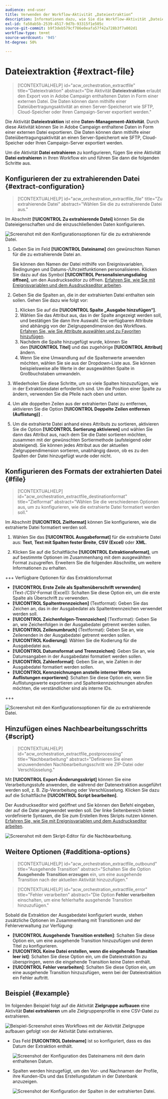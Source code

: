 ```yaml
---
audience: end-user
title: Verwenden der Workflow-Aktivität „Dateiextraktion“
description: Informationen dazu, wie Sie die Workflow-Aktivität „Dateiextraktion“ verwenden
exl-id: fa50ab5b-2539-4517-9d7b-93315f1e505c
source-git-commit: b9f3deb579cf786e0eafa57f42a728b3f7a002d1
workflow-type: tm+mt
source-wordcount: '945'
ht-degree: 50%

---
```


# Dateiextraktion {#extract-file}

>[!CONTEXTUALHELP]
>id="acw_orchestration_extractfile"
>title="Dateiextraktion"
>abstract="Die Aktivität **Dateiextraktion** erlaubt den Export von in Adobe Campaign enthaltenen Daten in Form einer externen Datei. Die Daten können dann mithilfe einer Dateiübertragungsaktivität an einen Server-Speicherort wie SFTP, Cloud-Speicher oder Ihren Campaign-Server exportiert werden."

Die Aktivität **Dateiextraktion** ist eine **Daten-Management-Aktivität**. Durch diese Aktivität können Sie in Adobe Campaign enthaltene Daten in Form einer externen Datei exportieren. Die Daten können dann mithilfe einer Dateiübertragungsaktivität an einen Server-Speicherort wie SFTP, Cloud-Speicher oder Ihren Campaign-Server exportiert werden.

Um die Aktivität **Datei extrahieren** zu konfigurieren, fügen Sie eine Aktivität **Datei extrahieren** in Ihren Workflow ein und führen Sie dann die folgenden Schritte aus.

## Konfigurieren der zu extrahierenden Datei {#extract-configuration}

>[!CONTEXTUALHELP]
>id="acw_orchestration_extractfile_file"
>title="Zu extrahierende Datei"
>abstract="Wählen Sie die zu extrahierende Datei aus."

Im Abschnitt **[!UICONTROL Zu extrahierende Datei]** können Sie die Dateieigenschaften und die einzuschließenden Daten konfigurieren.

![Screenshot mit den Konfigurationsoptionen für die zu extrahierende Datei.](../assets/extract-file-file.png)

1. Geben Sie im Feld **[!UICONTROL Dateiname]** den gewünschten Namen für die zu extrahierende Datei an. 

   Sie können den Namen der Datei mithilfe von Ereignisvariablen, Bedingungen und Datums-/Uhrzeitfunktionen personalisieren. Klicken Sie dazu auf das Symbol **[!UICONTROL Personalisierungsdialog öffnen]**, um den Ausdruckseditor zu öffnen. [Erfahren Sie, wie Sie mit Ereignisvariablen und dem Ausdruckseditor arbeiten](../event-variables.md).

1. Geben Sie die Spalten an, die in der extrahierten Datei enthalten sein sollen. Gehen Sie dazu wie folgt vor:

   1. Klicken Sie auf die **[!UICONTROL Spalte „Ausgabe hinzufügen“]**.
   1. Wählen Sie das Attribut aus, das in der Spalte angezeigt werden soll, und bestätigen Sie dann Ihre Auswahl. Die verfügbaren Attribute sind abhängig von der Zielgruppendimension des Workflows. [Erfahren Sie, wie Sie Attribute auswählen und zu Favoriten hinzufügen](../../get-started/attributes.md).
   1. Nachdem die Spalte hinzugefügt wurde, können Sie den **[!UICONTROL Titel]** und das zugehörige **[!UICONTROL Attribut]** ändern.
   1. Wenn Sie eine Umwandlung auf die Spaltenwerte anwenden möchten, wählen Sie sie aus der Dropdown-Liste aus. Sie können beispielsweise alle Werte in der ausgewählten Spalte in Großbuchstaben umwandeln.

1. Wiederholen Sie diese Schritte, um so viele Spalten hinzuzufügen, wie in der Extraktionsdatei erforderlich sind. Um die Position einer Spalte zu ändern, verwenden Sie die Pfeile nach oben und unten.

1. Um alle doppelten Zeilen aus der extrahierten Datei zu entfernen, aktivieren Sie die Option **[!UICONTROL Doppelte Zeilen entfernen (Auflistung)]** .

1. Um die extrahierte Datei anhand eines Attributs zu sortieren, aktivieren Sie die Option **[!UICONTROL Sortierung aktivieren]** und wählen Sie dann das Attribut aus, nach dem Sie die Datei sortieren möchten, zusammen mit der gewünschten Sortiermethode (aufsteigend oder absteigend). Sie können jedes Attribut aus der aktuellen Zielgruppendimension sortieren, unabhängig davon, ob es zu den Spalten der Datei hinzugefügt wurde oder nicht.

## Konfigurieren des Formats der extrahierten Datei {#file}

>[!CONTEXTUALHELP]
>id="acw_orchestration_extractfile_destinationformat"
>title="Zielformat"
>abstract="Wählen Sie die verschiedenen Optionen aus, um zu konfigurieren, wie die extrahierte Datei formatiert werden soll."

Im Abschnitt **[!UICONTROL Zielformat]** können Sie konfigurieren, wie die extrahierte Datei formatiert werden soll.

1. Wählen Sie das **[!UICONTROL Ausgabeformat]** für die extrahierte Datei aus: **Text**, **Text mit Spalten fester Breite**, **CSV (Excel)** oder **XML**.

1. Klicken Sie auf die Schaltfläche **[!UICONTROL Extraktionsformat]**, um auf bestimmte Optionen im Zusammenhang mit dem ausgewählten Format zuzugreifen. Erweitern Sie die folgenden Abschnitte, um weitere Informationen zu erhalten.

+++ Verfügbare Optionen für das Extraktionsformat

   * **[!UICONTROL Erste Zeile als Spaltenüberschrift verwenden]** (Text-/CSV-Format (Excel)): Schalten Sie diese Option ein, um die erste Spalte als Überschrift zu verwenden.
   * **[!UICONTROL Spaltentrennzeichen]** (Textformat): Geben Sie das Zeichen an, das in der Ausgabedatei als Spaltentrennzeichen verwendet werden soll.
   * **[!UICONTROL Zeichenfolgen-Trennzeichen]** (Textformat): Geben Sie an, wie Zeichenfolgen in der Ausgabedatei getrennt werden sollen.
   * **[!UICONTROL Zeilenumbruch]** (Textformat): Geben Sie an, wie Zeilenenden in der Ausgabedatei getrennt werden sollen.
   * **[!UICONTROL Kodierung]**: Wählen Sie die Kodierung für die Ausgabedatei aus.
   * **[!UICONTROL Datumsformat und Trennzeichen]**: Geben Sie an, wie Datumsangaben in der Ausgabedatei formatiert werden sollen.
   * **[!UICONTROL Zahlenformat]**: Geben Sie an, wie Zahlen in der Ausgabedatei formatiert werden sollen.
   * **[!UICONTROL Kennzeichnungen anstelle interner Werte von Auflistungen exportieren]**: Schalten Sie diese Option ein, wenn Sie Auflistungswerte exportieren und Spaltenkennzeichnungen abrufen möchten, die verständlicher sind als interne IDs.

+++

   ![Screenshot mit den Konfigurationsoptionen für die zu extrahierende Datei.](../assets/extract-file-format.png)

## Hinzufügen eines Nachbearbeitungsschritts {#script}

>[!CONTEXTUALHELP]
>id="acw_orchestration_extractfile_postprocessing"
>title="Nachbearbeitung"
>abstract="Definieren Sie einen anzuwendenden Nachbearbeitungsschritt wie ZIP-Datei oder Verschlüsselung."

Mit **[!UICONTROL Export-Änderungsskript]** können Sie eine Verarbeitungsstufe anwenden, die während der Datenextraktion ausgeführt werden soll, z. B. Zip-Verarbeitung oder Verschlüsselung. Klicken Sie dazu auf die Schaltfläche **[!UICONTROL Script bearbeiten]**. 

Der Ausdruckseditor wird geöffnet und Sie können den Befehl eingeben, der auf die Datei angewendet werden soll. Der linke Seitenbereich bietet vordefinierte Syntaxen, die Sie zum Erstellen Ihres Skripts nutzen können. [Erfahren Sie, wie Sie mit Ereignisvariablen und dem Ausdruckseditor arbeiten](../event-variables.md).

![Screenshot mit dem Skript-Editor für die Nachbearbeitung.](../assets/extract-file-script.png)

## Weitere Optionen {#additiona-options}

>[!CONTEXTUALHELP]
>id="acw_orchestration_extractfile_outbound"
>title="Ausgehende Transition"
>abstract="Schalten Sie die Option **Ausgehende Transition erzeugen** ein, um eine ausgehende Transition nach der aktuellen Aktivität hinzuzufügen."

>[!CONTEXTUALHELP]
>id="acw_orchestration_extractfile_error"
>title="Fehler verarbeiten"
>abstract="Die Option **Fehler verarbeiten** einschalten, um eine fehlerhafte ausgehende Transition hinzuzufügen."

Sobald die Extraktion der Ausgabedatei konfiguriert wurde, stehen zusätzliche Optionen im Zusammenhang mit Transitionen und der Fehlerverwaltung zur Verfügung:

* **[!UICONTROL Ausgehende Transition erstellen]**: Schalten Sie diese Option ein, um eine ausgehende Transition hinzuzufügen und deren Titel zu konfigurieren.
* **[!UICONTROL Keine Datei erstellen, wenn die eingehende Transition leer ist]**: Schalten Sie diese Option ein, um die Dateiextraktion zu überspringen, wenn die eingehende Transition keine Daten enthält.
* **[!UICONTROL Fehler verarbeiten]**: Schalten Sie diese Option ein, um eine ausgehende Transition hinzuzufügen, wenn bei der Dateiextraktion ein Fehler auftritt.

## Beispiel {#example}

Im folgenden Beispiel folgt auf die Aktivität **Zielgruppe aufbauen** eine Aktivität **Datei extrahieren** um alle Zielgruppenprofile in eine CSV-Datei zu extrahieren.

![Beispiel-Screenshot eines Workflows mit der Aktivität Zielgruppe aufbauen gefolgt von der Aktivität Datei extrahieren.](../assets/extract-file-example.png)

* Das Feld **[!UICONTROL Dateiname]** ist so konfiguriert, dass es das Datum der Extraktion enthält.

  ![Screenshot der Konfiguration des Dateinamens mit dem darin enthaltenen Datum.](../assets/extract-file-example-name.png)

* Spalten werden hinzugefügt, um den Vor- und Nachnamen der Profile, ihre Kunden-IDs und das Erstellungsdatum in der Datenbank anzuzeigen.

  ![Screenshot der Konfiguration der Spalten in der extrahierten Datei.](../assets/extract-file-example-columns.png)